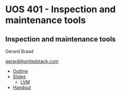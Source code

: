 # UOS 401 - Inspection and maintenance tools

## Inspection and maintenance tools 
Gerard Braad

gerard@unitedstack.com


  * [Outline](./outline.pdf)
  * [Slides](./slides.html)
    * [LVM](./img/lvm.svg)
  * [Handout](./slides.pdf)
